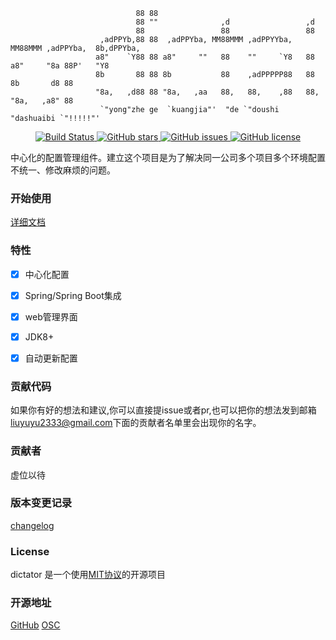 ```
                            88 88                                                              
                            88 ""              ,d                 ,d                           
                            88                 88                 88                           
                    ,adPPYb,88 88  ,adPPYba, MM88MMM ,adPPYYba, MM88MMM ,adPPYba,  8b,dPPYba,  
                   a8"    `Y88 88 a8"     ""   88    ""     `Y8   88   a8"     "8a 88P'   "Y8  
                   8b       88 88 8b           88    ,adPPPPP88   88   8b       d8 88          
                   "8a,   ,d88 88 "8a,   ,aa   88,   88,    ,88   88,  "8a,   ,a8" 88          
                    `"yong"zhe ge  `kuangjia"'  "de `"doushi     "dashuaibi `"!!!!!"'            
```
<p align="center">
    <a href="https://travis-ci.org/liuyuyu/dictator">
		<img src="https://travis-ci.org/liuyuyu/dictator.svg?branch=master" alt="Build Status">
	</a>
    <a href="https://github.com/liuyuyu/dictator/stargazers">
		<img src="https://img.shields.io/github/stars/liuyuyu/dictator.svg" alt="GitHub stars">
	</a>
    <a href="https://github.com/liuyuyu/dictator/issues">
		<img src="https://img.shields.io/github/issues/liuyuyu/dictator.svg" alt="GitHub issues">
	</a>
    <a href="https://github.com/liuyuyu/dictator/blob/master/LICENSE">
		<img src="https://img.shields.io/github/license/liuyuyu/dictator.svg" alt="GitHub license">
	</a>
</p>
中心化的配置管理组件。建立这个项目是为了解决同一公司多个项目多个环境配置不统一、修改麻烦的问题。

### 开始使用

[详细文档](https://liuyuyu.github.io/dictator/)

### 特性

- [x] 中心化配置

- [x] Spring/Spring Boot集成

- [x] web管理界面

- [x] JDK8+

- [x] 自动更新配置

### 贡献代码

如果你有好的想法和建议,你可以直接提issue或者pr,也可以把你的想法发到邮箱[liuyuyu2333@gmail.com](mailto:liuyuyu2333@gmail.com)下面的贡献者名单里会出现你的名字。

### 贡献者

虚位以待

### 版本变更记录

[changelog](./changelog.md)

### License

dictator 是一个使用[MIT协议](LICENSE)的开源项目

### 开源地址

[GitHub](https://github.com/liuyuyu/dictator)
[OSC](https://gitee.com/liuyuyu/dictator.git)